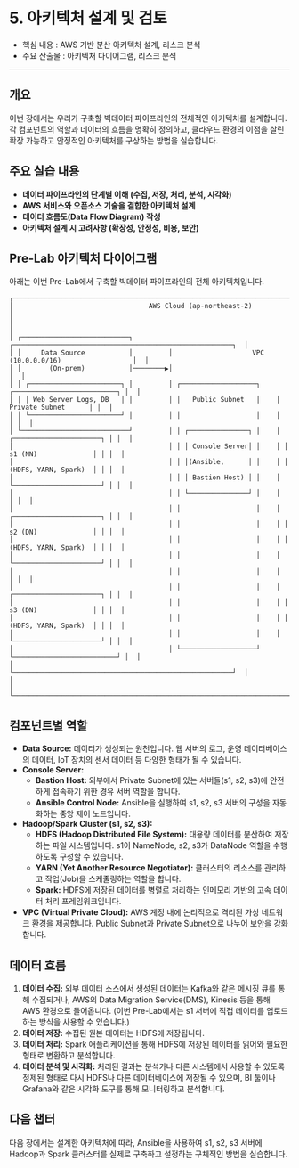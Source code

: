 # 5. 아키텍처 설계 및 검토

* 핵심 내용 : AWS 기반 분산 아키텍처 설계, 리스크 분석
* 주요 산출물 : 아키텍처 다이어그램, 리스크 분석

---


## 개요

이번 장에서는 우리가 구축할 빅데이터 파이프라인의 전체적인 아키텍처를 설계합니다. 각 컴포넌트의 역할과 데이터의 흐름을 명확히 정의하고, 클라우드 환경의 이점을 살린 확장 가능하고 안정적인 아키텍처를 구상하는 방법을 실습합니다.

## 주요 실습 내용

* **데이터 파이프라인의 단계별 이해 (수집, 저장, 처리, 분석, 시각화)**
* **AWS 서비스와 오픈소스 기술을 결합한 아키텍처 설계**
* **데이터 흐름도(Data Flow Diagram) 작성**
* **아키텍처 설계 시 고려사항 (확장성, 안정성, 비용, 보안)**

## Pre-Lab 아키텍처 다이어그램

아래는 이번 Pre-Lab에서 구축할 빅데이터 파이프라인의 전체 아키텍처입니다.

```plaintext
┌──────────────────────────────────────────────────────────────────────────────────────────────────┐
│                                  AWS Cloud (ap-northeast-2)                                      │
│                                                                                                  │
│ ┌───────────────────────────┐         ┌───────────────────────────────────────────────────────┐  │
│ │     Data Source           │         │                    VPC (10.0.0.0/16)                  │  │
│ │       (On-prem)           │────────▶│                                                       │  │
│ │ ┌───────────────────────┐ │         │ ┌───────────────────┐    ┌──────────────────────────┐ │  │
│ │ │ Web Server Logs, DB   │ │         │ │   Public Subnet   │    │      Private Subnet      │ │  │
│ │ └───────────────────────┘ │         │ │                   │    │                          │ │  │
│ └───────────────────────────┘         │ │ ┌───────────────┐ │    │ ┌──────────────────────┐ │ │  │
│                                       │ │ │ Console Server│ │    │ │ s1 (NN)              │ │ │  │
│                                       │ │ │(Ansible,      │ │    │ │ (HDFS, YARN, Spark)  │ │ │  │
│                                       │ │ │ Bastion Host) │ │    │ └──────────────────────┘ │ │  │
│                                       │ │ └───────────────┘ │    │                          │ │  │
│                                       │ │                   │    │ ┌──────────────────────┐ │ │  │
│                                       │ │                   │    │ │ s2 (DN)              │ │ │  │
│                                       │ │                   │    │ │ (HDFS, YARN, Spark)  │ │ │  │
│                                       │ │                   │    │ └──────────────────────┘ │ │  │
│                                       │ │                   │    │                          │ │  │
│                                       │ │                   │    │ ┌──────────────────────┐ │ │  │
│                                       │ │                   │    │ │ s3 (DN)              │ │ │  │
│                                       │ │                   │    │ │ (HDFS, YARN, Spark)  │ │ │  │
│                                       │ │                   │    │ └──────────────────────┘ │ │  │
│                                       │ └───────────────────┘    └──────────────────────────┘ │  │
│                                       └───────────────────────────────────────────────────────┘  │
│                                                                                                  │
└──────────────────────────────────────────────────────────────────────────────────────────────────┘

```

## 컴포넌트별 역할

* **Data Source:** 데이터가 생성되는 원천입니다. 웹 서버의 로그, 운영 데이터베이스의 데이터, IoT 장치의 센서 데이터 등 다양한 형태가 될 수 있습니다.
* **Console Server:**
    * **Bastion Host:** 외부에서 Private Subnet에 있는 서버들(s1, s2, s3)에 안전하게 접속하기 위한 경유 서버 역할을 합니다.
    * **Ansible Control Node:** Ansible을 실행하여 s1, s2, s3 서버의 구성을 자동화하는 중앙 제어 노드입니다.
* **Hadoop/Spark Cluster (s1, s2, s3):**
    * **HDFS (Hadoop Distributed File System):** 대용량 데이터를 분산하여 저장하는 파일 시스템입니다. s1이 NameNode, s2, s3가 DataNode 역할을 수행하도록 구성할 수 있습니다.
    * **YARN (Yet Another Resource Negotiator):** 클러스터의 리소스를 관리하고 작업(Job)을 스케줄링하는 역할을 합니다.
    * **Spark:** HDFS에 저장된 데이터를 병렬로 처리하는 인메모리 기반의 고속 데이터 처리 프레임워크입니다.
* **VPC (Virtual Private Cloud):** AWS 계정 내에 논리적으로 격리된 가상 네트워크 환경을 제공합니다. Public Subnet과 Private Subnet으로 나누어 보안을 강화합니다.

## 데이터 흐름

1. **데이터 수집:** 외부 데이터 소스에서 생성된 데이터는 Kafka와 같은 메시징 큐를 통해 수집되거나, AWS의 Data Migration Service(DMS), Kinesis 등을 통해 AWS 환경으로 들어옵니다. (이번 Pre-Lab에서는 s1 서버에 직접 데이터를 업로드하는 방식을 사용할 수 있습니다.)
2. **데이터 저장:** 수집된 원본 데이터는 HDFS에 저장됩니다.
3. **데이터 처리:** Spark 애플리케이션을 통해 HDFS에 저장된 데이터를 읽어와 필요한 형태로 변환하고 분석합니다.
4. **데이터 분석 및 시각화:** 처리된 결과는 분석가나 다른 시스템에서 사용할 수 있도록 정제된 형태로 다시 HDFS나 다른 데이터베이스에 저장될 수 있으며, BI 툴이나 Grafana와 같은 시각화 도구를 통해 모니터링하고 분석합니다.

## 다음 챕터

다음 장에서는 설계한 아키텍처에 따라, Ansible을 사용하여 s1, s2, s3 서버에 Hadoop과 Spark 클러스터를 실제로 구축하고 설정하는 구체적인 방법을 실습합니다.
